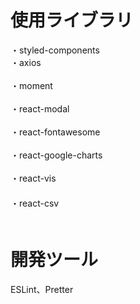 # 使用ライブラリ
・styled-components<br/>
・axios<br/>    
・moment<br/>  
・react-modal<br/>  
・react-fontawesome<br/>  
・react-google-charts<br/>  
・react-vis<br/> 　　  
・react-csv<br/>　    　 

# 開発ツール    　 
ESLint、Pretter 
　
